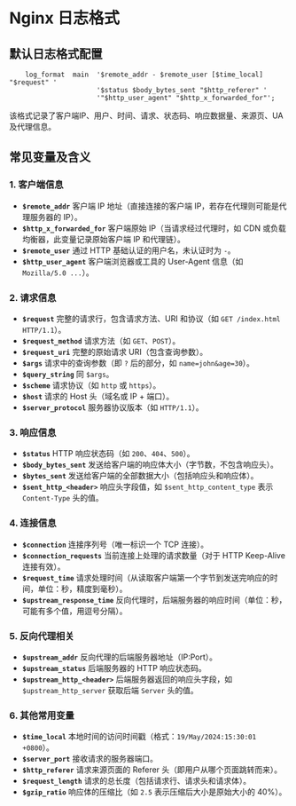 # Nginx 日志格式



## 默认日志格式配置

```shell
    log_format  main  '$remote_addr - $remote_user [$time_local] "$request" '
                      '$status $body_bytes_sent "$http_referer" '
                      '"$http_user_agent" "$http_x_forwarded_for"';
```

该格式记录了客户端IP、用户、时间、请求、状态码、响应数据量、来源页、UA及代理信息‌。





## 常见变量及含义

### **1. 客户端信息**

- **`$remote_addr`**
  客户端 IP 地址（直接连接的客户端 IP，若存在代理则可能是代理服务器的 IP）。
- **`$http_x_forwarded_for`**
  客户端原始 IP（当请求经过代理时，如 CDN 或负载均衡器，此变量记录原始客户端 IP 和代理链）。
- **`$remote_user`**
  通过 HTTP 基础认证的用户名，未认证时为 `-`。
- **`$http_user_agent`**
  客户端浏览器或工具的 User-Agent 信息（如 `Mozilla/5.0 ...`）。



### **2. 请求信息**

- **`$request`**
  完整的请求行，包含请求方法、URI 和协议（如 `GET /index.html HTTP/1.1`）。
- **`$request_method`**
  请求方法（如 `GET`、`POST`）。
- **`$request_uri`**
  完整的原始请求 URI（包含查询参数）。
- **`$args`**
  请求中的查询参数（即 `?` 后的部分，如 `name=john&age=30`）。
- **`$query_string`**
  同 `$args`。
- **`$scheme`**
  请求协议（如 `http` 或 `https`）。
- **`$host`**
  请求的 Host 头（域名或 IP + 端口）。
- **`$server_protocol`**
  服务器协议版本（如 `HTTP/1.1`）。



### **3. 响应信息**

- **`$status`**
  HTTP 响应状态码（如 `200`、`404`、`500`）。
- **`$body_bytes_sent`**
  发送给客户端的响应体大小（字节数，不包含响应头）。
- **`$bytes_sent`**
  发送给客户端的全部数据大小（包括响应头和响应体）。
- **`$sent_http_<header>`**
  响应头字段值，如 `$sent_http_content_type` 表示 `Content-Type` 头的值。



### **4. 连接信息**

- **`$connection`**
  连接序列号（唯一标识一个 TCP 连接）。
- **`$connection_requests`**
  当前连接上处理的请求数量（对于 HTTP Keep-Alive 连接有效）。
- **`$request_time`**
  请求处理时间（从读取客户端第一个字节到发送完响应的时间，单位：秒，精度到毫秒）。
- **`$upstream_response_time`**
  反向代理时，后端服务器的响应时间（单位：秒，可能有多个值，用逗号分隔）。



### **5. 反向代理相关**

- **`$upstream_addr`**
  反向代理的后端服务器地址（IP:Port）。
- **`$upstream_status`**
  后端服务器的 HTTP 响应状态码。
- **`$upstream_http_<header>`**
  后端服务器返回的响应头字段，如 `$upstream_http_server` 获取后端 `Server` 头的值。



### **6. 其他常用变量**

- **`$time_local`**
  本地时间的访问时间戳（格式：`19/May/2024:15:30:01 +0800`）。
- **`$server_port`**
  接收请求的服务器端口。
- **`$http_referer`**
  请求来源页面的 Referer 头（即用户从哪个页面跳转而来）。
- **`$request_length`**
  请求的总长度（包括请求行、请求头和请求体）。
- **`$gzip_ratio`**
  响应体的压缩比（如 `2.5` 表示压缩后大小是原始大小的 40%）。

